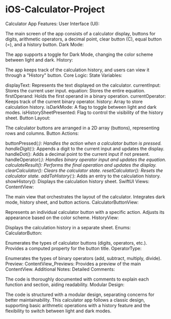 # iOS-Calculator-Project
Calculator App Features:
User Interface (UI):

The main screen of the app consists of a calculator display, buttons for digits, arithmetic operators, a decimal point, clear button (C), equal button (=), and a history button.
Dark Mode:

The app supports a toggle for Dark Mode, changing the color scheme between light and dark.
History:

The app keeps track of the calculation history, and users can view it through a "History" button.
Core Logic:
State Variables:

displayText: Represents the text displayed on the calculator.
currentInput: Stores the current user input.
equation: Stores the entire equation.
firstOperand: Holds the first operand in a binary operation.
currentOperator: Keeps track of the current binary operator.
history: Array to store calculation history.
isDarkMode: A flag to toggle between light and dark modes.
isHistorySheetPresented: Flag to control the visibility of the history sheet.
Button Layout:

The calculator buttons are arranged in a 2D array (buttons), representing rows and columns.
Button Actions:

buttonPressed(_:): Handles the action when a calculator button is pressed.
handleDigit(_:): Appends a digit to the current input and updates the display.
handleDot(): Adds a decimal point to the current input if not present.
handleOperator(_:): Handles binary operator input and updates the equation.
calculateResult(): Performs the final operation and updates the display.
clearCalculator(): Clears the calculator state.
resetCalculator(): Resets the calculator state.
addToHistory(_:): Adds an entry to the calculation history.
showHistory(): Displays the calculation history sheet.
SwiftUI Views:
ContentView:

The main view that orchestrates the layout of the calculator.
Integrates dark mode, history sheet, and button actions.
CalculatorButtonView:

Represents an individual calculator button with a specific action.
Adjusts its appearance based on the color scheme.
HistoryView:

Displays the calculation history in a separate sheet.
Enums:
CalculatorButton:

Enumerates the types of calculator buttons (digits, operators, etc.).
Provides a computed property for the button title.
OperatorType:

Enumerates the types of binary operators (add, subtract, multiply, divide).
Preview:
ContentView_Previews:
Provides a preview of the main ContentView.
Additional Notes:
Detailed Comments:

The code is thoroughly documented with comments to explain each function and section, aiding readability.
Modular Design:

The code is structured with a modular design, separating concerns for better maintainability.
This calculator app follows a classic design, supporting basic arithmetic operations with a history feature and the flexibility to switch between light and dark modes.

